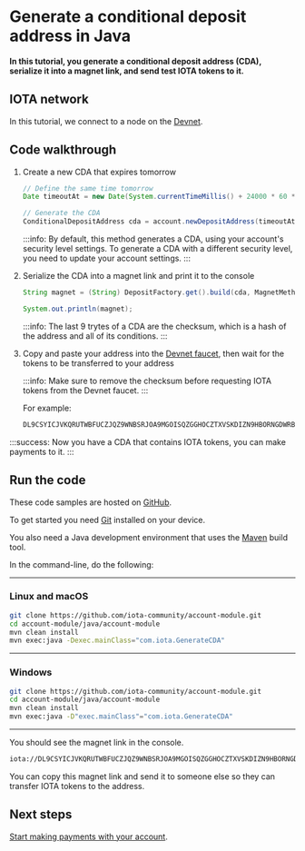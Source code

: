 # Generate a conditional deposit address in Java

**In this tutorial, you generate a conditional deposit address (CDA), serialize it into a magnet link, and send test IOTA tokens to it.**

## IOTA network

In this tutorial, we connect to a node on the [Devnet](root://getting-started/1.0/networks/overview.md).

## Code walkthrough

1. Create a new CDA that expires tomorrow

    ```java
	// Define the same time tomorrow
	Date timeoutAt = new Date(System.currentTimeMillis() + 24000 * 60 * 60);

	// Generate the CDA
    ConditionalDepositAddress cda = account.newDepositAddress(timeoutAt, false,0).get();
    ```

    :::info:
    By default, this method generates a CDA, using your account's security level settings. To generate a CDA with a different security level, you need to update your account settings.
    :::

2. Serialize the CDA into a magnet link and print it to the console

    ```java
    String magnet = (String) DepositFactory.get().build(cda, MagnetMethod.class);
    
    System.out.println(magnet);
    ```

    :::info:
    The last 9 trytes of a CDA are the checksum, which is a hash of the address and all of its conditions.
    :::

3. Copy and paste your address into the [Devnet faucet](https://faucet.devnet.iota.org), then wait for the tokens to be transferred to your address

    :::info:
    Make sure to remove the checksum before requesting IOTA tokens from the Devnet faucet.
    :::

    For example:

    ```bash
    DL9CSYICJVKQRUTWBFUCZJQZ9WNBSRJOA9MGOISQZGGHOCZTXVSKDIZN9HBORNGDWRBBAFTKXGEJIAHKD
    ```

:::success:
Now you have a CDA that contains IOTA tokens, you can make payments to it.
:::

## Run the code

These code samples are hosted on [GitHub](https://github.com/iota-community/account-module).

To get started you need [Git](https://git-scm.com/book/en/v2/Getting-Started-Installing-Git) installed on your device.

You also need a Java development environment that uses the [Maven](https://maven.apache.org/download.cgi) build tool.

In the command-line, do the following:

--------------------
### Linux and macOS
```bash
git clone https://github.com/iota-community/account-module.git
cd account-module/java/account-module
mvn clean install
mvn exec:java -Dexec.mainClass="com.iota.GenerateCDA"
```
---
### Windows
```bash
git clone https://github.com/iota-community/account-module.git
cd account-module/java/account-module
mvn clean install
mvn exec:java -D"exec.mainClass"="com.iota.GenerateCDA"
```
--------------------

You should see the magnet link in the console.

```bash
iota://DL9CSYICJVKQRUTWBFUCZJQZ9WNBSRJOA9MGOISQZGGHOCZTXVSKDIZN9HBORNGDWRBBAFTKXGEJIAHKDJUYJJCFHC/?timeout_at=1574514007&multi_use=false&expected_amount=0
```

You can copy this magnet link and send it to someone else so they can transfer IOTA tokens to the address.

## Next steps

[Start making payments with your account](../java/make-payment.md).